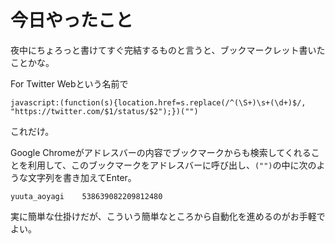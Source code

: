 今日やったこと
==============

夜中にちょろっと書けてすぐ完結するものと言うと、ブックマークレット書いたことかな。

For Twitter Webという名前で

    javascript:(function(s){location.href=s.replace(/^(\S+)\s+(\d+)$/, "https://twitter.com/$1/status/$2");})("")

これだけ。

Google Chromeがアドレスバーの内容でブックマークからも検索してくれることを利用して、このブックマークをアドレスバーに呼び出し、`("")`の中に次のような文字列を書き加えてEnter。

    yuuta_aoyagi	538639082209812480

実に簡単な仕掛けだが、こういう簡単なところから自動化を進めるのがお手軽でよい。
